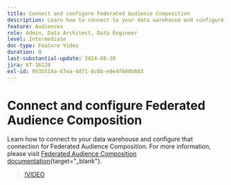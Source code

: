 ```yaml
---
title: Connect and configure Federated Audience Composition
description: Learn how to connect to your data warehouse and configure that connection for Federated Audience Composition.
feature: Audiences
role: Admin, Data Architect, Data Engineer
level: Intermediate
doc-type: Feature Video
duration: 0
last-substantial-update: 2024-08-30
jira: KT-16120
exl-id: 993b514a-67ea-4d71-8c6b-e0e4f600b603
---
```

# Connect and configure Federated Audience Composition

Learn how to connect to your data warehouse and configure that connection for Federated Audience Composition. For more information, please visit [Federated Audience Composition documentation](https://experienceleague.adobe.com/en/docs/federated-audience-composition/using/home){target="_blank"}.

>[!VIDEO](https://video.tv.adobe.com/v/3433246/?learn=on)
